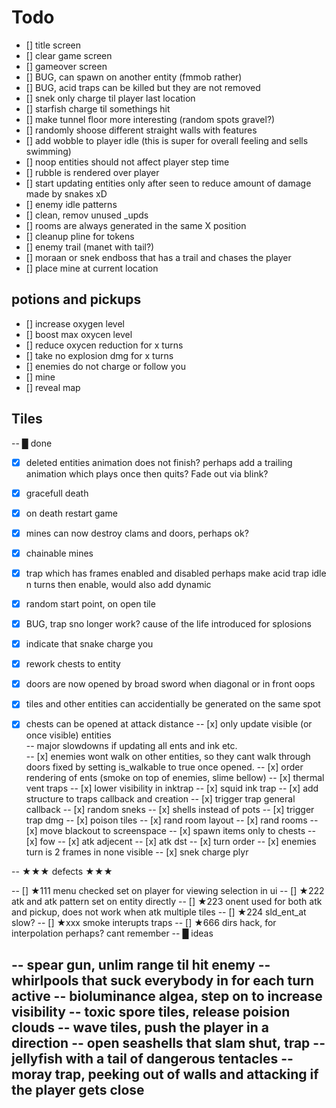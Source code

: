 # Todo 

- [] title screen
- [] clear game screen
- [] gameover screen
- [] BUG, can spawn on another entity (fmmob rather)
- [] BUG, acid traps can be killed but they are not removed
- [] snek only charge til player last location  
- [] starfish charge til somethings hit  
- [] make tunnel floor more interesting (random spots gravel?)
- [] randomly shoose different straight walls with features
- [] add wobble to player idle (this is super for overall feeling and sells swimming)
- [] noop entities should not affect player step time
- [] rubble is rendered over player
- [] start updating entities only after seen
     to reduce amount of damage made by snakes xD
- [] enemy idle patterns  
- [] clean, remov unused _upds  
- [] rooms are always generated in the same X position
- [] cleanup pline for tokens  
- [] enemy trail (manet with tail?)  
- [] moraan or snek endboss that has a trail and chases the player
- [] place mine at current location

## potions and pickups
- [] increase oxygen level
- [] boost max oxycen level
- [] reduce oxycen reduction for x turns
- [] take no explosion dmg for x turns
- [] enemies do not charge or follow you
- [] mine
- [] reveal map

## Tiles



-- █ done
- [x] deleted entities animation does not finish?
    perhaps add a trailing animation which plays once then quits?
    Fade out via blink?
- [x] gracefull death
- [x] on death restart game
- [x] mines can now destroy clams and doors, perhaps ok?
- [x] chainable mines
- [x] trap which has frames enabled and disabled
      perhaps make acid trap idle n turns then enable, would also add dynamic
- [x] random start point, on open tile
- [x] BUG, trap sno longer work?
    cause of the life introduced for splosions
- [x] indicate that snake charge you
- [x] rework chests to entity
- [x] doors are now opened by broad sword when diagonal or in front oops
- [x] tiles and other entities can accidentially be generated on the same spot
- [x] chests can be opened at attack distance
-- [x] only update visible (or once visible) entities  
--				major slowdowns if updating all ents and ink etc.  
-- [x] enemies wont walk on other entities, so they cant walk through doors 
        fixed by setting is_walkable to true once opened.
-- [x] order rendering of ents (smoke on top of enemies, slime bellow)
-- [x] thermal vent traps
-- [x] lower visibility in inktrap
-- [x] squid ink trap
-- [x] add structure to traps callback and creation
-- [x] trigger trap general callback
-- [x] random sneks
-- [x] shells instead of pots
-- [x] trigger trap dmg
-- [x] poison tiles
-- [x] rand room layout
-- [x] rand rooms
-- [x] move blackout to screenspace
-- [x] spawn items only to chests
-- [x] fow
-- [x] atk adjecent
-- [x] atk dst
-- [x] turn order
-- [x] enemies turn is 2 frames in none visible
-- [x] snek charge plyr


-- ★★★ defects ★★★

-- [] ★111 menu checked set on player for viewing selection in ui
-- [] ★222 atk and atk pattern set on entity directly
-- [] ★223 onent used for both atk and pickup, does not work when atk multiple tiles
-- [] ★224 sld_ent_at slow?
-- [] ★xxx smoke interupts traps
-- [] ★666 dirs hack, for interpolation perhaps? cant remember
-- █ ideas

-- spear gun, unlim range til hit enemy
-- whirlpools that suck everybody in for each turn active
-- bioluminance algea, step on to increase visibility
-- toxic spore tiles, release poision clouds
-- wave tiles, push the player in a direction
-- open seashells that slam shut, trap
-- jellyfish with a tail of dangerous tentacles
-- moray trap, peeking out of walls and attacking if the player gets close
-- 